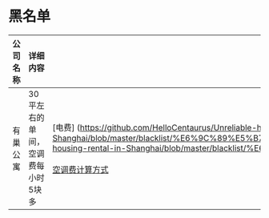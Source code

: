 # 黑名单

| 公司名称 | 详细内容 | 证据内容 |
| -------- | -------- | -------- |
| 有巢公寓   | 30平左右的单间，空调费每小时5块多   | [电费] (https://github.com/HelloCentaurus/Unreliable-housing-rental-in-Shanghai/blob/master/blacklist/%E6%9C%89%E5%B7%A2%E5%85%AC%E5%AF%93%E7%94%B5%E8%B4%B9%E8%B4%A6%E5%8D%95.jpg)https://github.com/HelloCentaurus/Unreliable-housing-rental-in-Shanghai/blob/master/blacklist/%E6%9C%89%E5%B7%A2%E5%85%AC%E5%AF%93%E7%94%B5%E8%B4%B9%E8%B4%A6%E5%8D%95.jpg)<br><br>[空调费计算方式](https://github.com/HelloCentaurus/Unreliable-housing-rental-in-Shanghai/blob/master/blacklist/%E6%9C%89%E5%B7%A2%E5%85%AC%E5%AF%93%E7%A9%BA%E8%B0%83%E8%B4%B9%E7%BB%86%E8%8A%82.jpg)|
